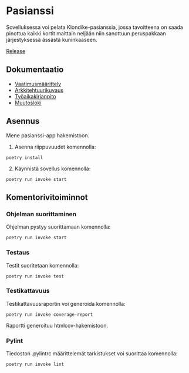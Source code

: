 # Pasianssi

Sovelluksessa voi pelata Klondike-pasianssia, jossa tavoitteena on saada pinottua kaikki kortit maittain neljään niin sanottuun peruspakkaan järjestyksessä ässästä kuninkaaseen.

[Release](https://github.com/pankalai/ot-harjoitustyo/releases/tag/viikko5)

## Dokumentaatio

- [Vaatimusmäärittely](./pasianssi-app/dokumentaatio/vaatimusmaarittely.md)
- [Arkkitehtuurikuvaus](./pasianssi-app/dokumentaatio/arkkitehtuuri.md)
- [Työaikakirjanpito](./pasianssi-app/dokumentaatio/tuntikirjanpito.md)
- [Muutosloki](./pasianssi-app/dokumentaatio/changelog.md)


## Asennus

Mene pasianssi-app hakemistoon.
1. Asenna riippuvuudet komennolla:
```
poetry install
```

2. Käynnistä sovellus komennolla:
```
poetry run invoke start
```


## Komentorivitoiminnot

### Ohjelman suorittaminen

Ohjelman pystyy suorittamaan komennolla:

```
poetry run invoke start
```

### Testaus

Testit suoritetaan komennolla:
```
poetry run invoke test
```

### Testikattavuus

Testikattavuusraportin voi generoida komennolla:
```
poetry run invoke coverage-report
```
Raportti generoituu htmlcov-hakemistoon.

### Pylint

Tiedoston .pylintrc määrittelemät tarkistukset voi suorittaa komennolla:
```
poetry run invoke lint
```
